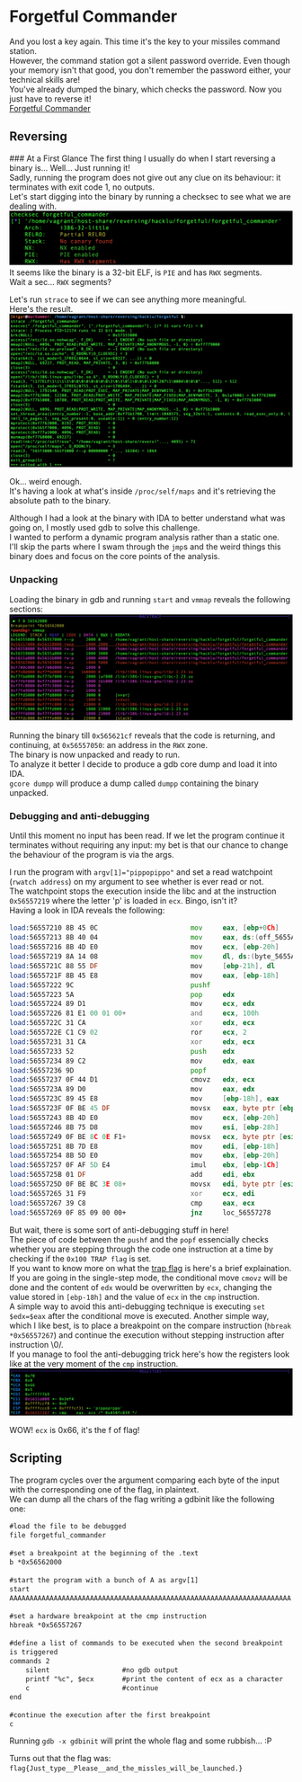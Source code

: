 # Forgetful Commander
And you lost a key again. This time it's the key to your missiles command station.  
However, the command station got a silent password override. Even though your memory isn't that good, you don't remember the password either, your technical skills are!  
You've already dumped the binary, which checks the password. Now you just have to reverse it!  
[Forgetful Commander](forgetful_commander)


## Reversing
### At a First Glance
The first thing I usually do when I start reversing a binary is... Well... Just running it!  
Sadly, running the program does not give out any clue on its behaviour: it terminates with exit code 1, no outputs.  
Let's start digging into the binary by running a checksec to see what we are dealing with.  
![alt text](./images/checksec.png)
It seems like the binary is a 32-bit ELF, is `PIE` and has `RWX` segments.  
Wait a sec... `RWX` segments?


Let's run `strace` to see if we can see anything more meaningful.  
Here's the result.  
![alt text](./images/strace.png)

Ok... weird enough.  
It's having a look at what's inside `/proc/self/maps` and it's retrieving the absolute path to the binary.


Although I had a look at the binary with IDA to better understand what was going on, I mostly used gdb to solve this challenge.  
I wanted to perform a dynamic program analysis rather than a static one.  
I'll skip the parts where I swam through the `jmp`s and the weird things this binary does and focus on the core points of the analysis.

### Unpacking
Loading the binary in gdb and running `start` and `vmmap` reveals the following sections:
![alt text](./images/vmmap.png)  

Running the binary till `0x565621cf` reveals that the code is returning, and continuing, at `0x56557050`: an address in the `RWX` zone.  
The binary is now unpacked and ready to run.  
To analyze it better I decide to produce a gdb core dump and load it into IDA.  
`gcore dumpp` will produce a dump called `dumpp` containing the binary unpacked.

### Debugging and anti-debugging

Until this moment no input has been read. If we let the program continue it terminates without requiring any input: my bet is that our chance to change the behaviour of the program is via the args.  

I run the program with `argv[1]="pippopippo"` and set a read watchpoint (`rwatch address`) on my argument to see whether is ever read or not.  
The watchpoint stops the execution inside the libc and at the instruction `0x56557219` where the letter 'p' is loaded in `ecx`. Bingo, isn't it?  
Having a look in IDA reveals the following:
```asm
load:56557210 8B 45 0C                       mov     eax, [ebp+0Ch]
load:56557213 8B 40 04                       mov     eax, ds:(off_5655A004 - 5655A000h)[eax]
load:56557216 8B 4D E0                       mov     ecx, [ebp-20h]
load:56557219 8A 14 08                       mov     dl, ds:(byte_5655A000 - 5655A000h)[eax+ecx]
load:5655721C 88 55 DF                       mov     [ebp-21h], dl
load:5655721F 8B 45 E8                       mov     eax, [ebp-18h]
load:56557222 9C                             pushf
load:56557223 5A                             pop     edx
load:56557224 89 D1                          mov     ecx, edx
load:56557226 81 E1 00 01 00+                and     ecx, 100h
load:5655722C 31 CA                          xor     edx, ecx
load:5655722E C1 C9 02                       ror     ecx, 2
load:56557231 31 CA                          xor     edx, ecx
load:56557233 52                             push    edx
load:56557234 89 C2                          mov     edx, eax
load:56557236 9D                             popf
load:56557237 0F 44 D1                       cmovz   edx, ecx
load:5655723A 89 D0                          mov     eax, edx
load:5655723C 89 45 E8                       mov     [ebp-18h], eax
load:5655723F 0F BE 45 DF                    movsx   eax, byte ptr [ebp-21h]
load:56557243 8B 4D E0                       mov     ecx, [ebp-20h]
load:56557246 8B 75 D8                       mov     esi, [ebp-28h]
load:56557249 0F BE 8C 0E F1+                movsx   ecx, byte ptr [esi+ecx-1C0Fh]
load:56557251 8B 7D E8                       mov     edi, [ebp-18h]
load:56557254 8B 5D E0                       mov     ebx, [ebp-20h]
load:56557257 0F AF 5D E4                    imul    ebx, [ebp-1Ch]
load:5655725B 01 DF                          add     edi, ebx
load:5655725D 0F BE BC 3E 08+                movsx   edi, byte ptr [esi+edi-1FF8h]
load:56557265 31 F9                          xor     ecx, edi
load:56557267 39 C8                          cmp     eax, ecx
load:56557269 0F 85 09 00 00+                jnz     loc_56557278
```

But wait, there is some sort of anti-debugging stuff in here!  
The piece of code between the `pushf` and the `popf` essencially checks whether you are stepping through the code one instruction at a time by checking if the `0x100 TRAP flag` is set.  
If you want to know more on what the [trap flag](https://en.wikipedia.org/wiki/Trap_flag) is here's a brief explaination.  
If you are going in the single-step mode, the conditional move `cmovz` will be done and the content of `edx` would be overwritten by `ecx`, changing the value stored in `[ebp-18h]` and the value of `ecx` in the `cmp` instruction.  
A simple way to avoid this anti-debugging technique is executing `set $edx=$eax` after the conditional move is executed. Another simple way, which I like best, is to place a breakpoint on the compare instruction (`hbreak *0x56557267`) and continue the execution without stepping instruction after instruction \0/.  
If you manage to fool the anti-debugging trick here's how the registers look like at the very moment of the `cmp` instruction.
![alt text](./images/cmp.png)  

WOW! `ecx` is 0x66, it's the f of flag!

## Scripting
The program cycles over the argument comparing each byte of the input with the corresponding one of the flag, in plaintext.  
We can dump all the chars of the flag writing a gdbinit like the following one:
```
#load the file to be debugged
file forgetful_commander

#set a breakpoint at the beginning of the .text
b *0x56562000

#start the program with a bunch of A as argv[1]
start AAAAAAAAAAAAAAAAAAAAAAAAAAAAAAAAAAAAAAAAAAAAAAAAAAAAAAAAAAAAAAAAAAAAAA

#set a hardware breakpoint at the cmp instruction
hbreak *0x56557267

#define a list of commands to be executed when the second breakpoint is triggered
commands 2
	silent					#no gdb output
	printf "%c", $ecx 		#print the content of ecx as a character
	c 						#continue
end

#continue the execution after the first breakpoint
c
```
Running `gdb -x gdbinit` will print the whole flag and some rubbish... :P

Turns out that the flag was:  
`flag{Just_type__Please__and_the_missles_will_be_launched.}`